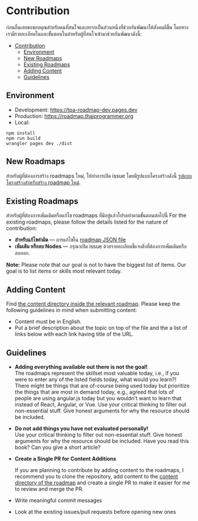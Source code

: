 # Contribution

ก่อนอื่นเลยขอขอบคุณสำหรับคนที่สนใจและอยากเป็นส่วนหนึ่งที่ช่วยกันพัฒนาให้สังคมดีขึ้น โดยทางเรามีรายละเอียดในและขั้นตอนในสำหรับผู้ที่สนใจเข้ามาช่วยกันพัฒนาดังนี้:

- [Contribution](#contribution)
  - [Environment](#environment)
  - [New Roadmaps](#new-roadmaps)
  - [Existing Roadmaps](#existing-roadmaps)
  - [Adding Content](#adding-content)
  - [Guidelines](#guidelines)

## Environment
- Development: https://tpa-roadmap-dev.pages.dev
- Production: https://roadmap.thaiprogrammer.org
- Local:
```
npm install
npm run build
wrangler pages dev ./dist
```

## New Roadmaps
สำหรับผู้ที่ต้องการสร้าง roadmaps ใหม่, ให้ทำการเปิด issue โดยมีรูปแบบโครงสร้างดังนี้ [รูปแบบโครงสร้างสำหรับสร้าง roadmap ใหม่](https://gist.github.com/kamranahmedse/98758d2c73799b3a6ce17385e4c548a5).

## Existing Roadmaps
สำหรับผู้ที่ต้องการเพิ่มเติมหรือแก้ไข roadmaps ที่มีอยู่แล้วโปรดทำตามขั้นตอนต่อไปนี้
For the existing roadmaps, please follow the details listed for the nature of contribution:

- **สำหรับแก้ไขคำผิด** — การแก้ไขใน [roadmap JSON file](https://github.com/ThaiProgrammer/tpa-roadmap/tree/main/src/data/roadmaps)
- **เพิ่มเติม หรือลบ Nodes** — กรุณาเปิด issue ด้วยรายละเอียดชี้แจงสิ่งที่ต้องการเพิ่มเติมหรือลบออก.

**Note:** Please note that our goal is not to have the biggest list of items. Our goal is to list items or skills most relevant today.

## Adding Content

Find [the content directory inside the relevant roadmap](https://github.com/ThaiProgrammer/tpa-roadmap/tree/main/src/data/roadmaps). Please keep the following guidelines in mind when submitting content:

- Content must be in English.
- Put a brief description about the topic on top of the file and the a list of links below with each link having title of the URL.

## Guidelines

- <p><strong>Adding everything available out there is not the goal!</strong><br />
  The roadmaps represent the skillset most valuable today, i.e., if you were to enter any of the listed fields today, what would you learn?! There might be things that are of-course being used today but prioritize the things that are most in demand today, e.g., agreed that lots of people are using angular.js today but you wouldn't want to learn that instead of React, Angular, or Vue. Use your critical thinking to filter out non-essential stuff. Give honest arguments for why the resource should be included.</p>
- <p><strong>Do not add things you have not evaluated personally!</strong><br />
  Use your critical thinking to filter out non-essential stuff. Give honest arguments for why the resource should be included. Have you read this book? Can you give a short article?</p>
- <p><strong>Create a Single PR for Content Additions</strong></p>

  If you are planning to contribute by adding content to the roadmaps, I recommend you to clone the repository, add content to the [content directory of the roadmap](./src/data/roadmaps/) and create a single PR to make it easier for me to review and merge the PR.
- Write meaningful commit messages
- Look at the existing issues/pull requests before opening new ones
